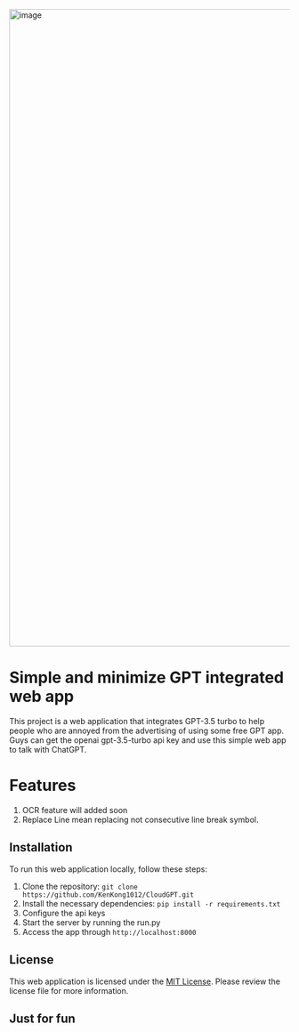 <img width="1146" alt="image" src="https://github.com/KenKong1012/CloudGPT/assets/35033302/7e54e8e6-f184-48ec-af0d-28266c9f2e5a">

# Simple and minimize GPT integrated web app

This project is a web application that integrates GPT-3.5 turbo to help people who are annoyed from the advertising of using some free GPT app. Guys can get the openai gpt-3.5-turbo api key and use this simple web app to talk with ChatGPT.

# Features
1. OCR feature will added soon
2. Replace Line mean replacing not consecutive line break symbol.

## Installation

To run this web application locally, follow these steps:
1. Clone the repository: `git clone https://github.com/KenKong1012/CloudGPT.git`
2. Install the necessary dependencies: `pip install -r requirements.txt`
3. Configure the api keys
4. Start the server by running the run.py
5. Access the app through `http://localhost:8000`

## License

This web application is licensed under the [MIT License](LICENSE). Please review the license file for more information.

## Just for fun
